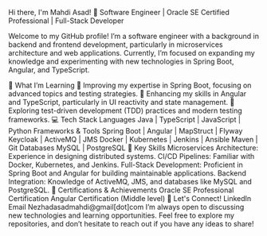 
Hi there, I'm Mahdi Asad! 👋
Software Engineer | Oracle SE Certified Professional | Full-Stack Developer

Welcome to my GitHub profile! I’m a software engineer with a background in backend and frontend development, particularly in microservices architecture and web applications. Currently, I’m focused on expanding my knowledge and experimenting with new technologies in Spring Boot, Angular, and TypeScript.

🚀 What I’m Learning
🌱 Improving my expertise in Spring Boot, focusing on advanced topics and testing strategies.
🔧 Enhancing my skills in Angular and TypeScript, particularly in UI reactivity and state management.
🧪 Exploring test-driven development (TDD) practices and modern testing frameworks.
💻 Tech Stack
Languages
Java | TypeScript | JavaScript | Python
Frameworks & Tools
Spring Boot | Angular | MapStruct | Flyway
Keycloak | ActiveMQ | JMS
Docker | Kubernetes | Jenkins | Ansible
Maven | Git
Databases
MySQL | PostgreSQL
🔧 Key Skills
Microservices Architecture: Experience in designing distributed systems.
CI/CD Pipelines: Familiar with Docker, Kubernetes, and Jenkins.
Full-Stack Development: Proficient in Spring Boot and Angular for building maintainable applications.
Backend Integration: Knowledge of ActiveMQ, JMS, and databases like MySQL and PostgreSQL.
📝 Certifications & Achievements
Oracle SE Professional Certification
Angular Certification (Middle level)
🔗 Let's Connect!
LinkedIn
Email  Nezhadasadmahdi@gmail[dot]com
I’m always open to discussing new technologies and learning opportunities. Feel free to explore my repositories, and don’t hesitate to reach out if you have any ideas to share!
